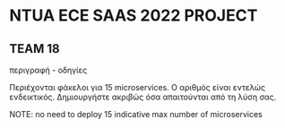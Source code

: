 # NTUA ECE SAAS 2022 PROJECT
  
## TEAM 18
  
  
περιγραφή - οδηγίες
  
Περιέχονται φάκελοι για 15 microservices. Ο αριθμός είναι εντελώς ενδεικτικός. Δημιουργήστε ακριβώς όσα απαιτούνται από τη λύση σας.
  
NOTE: no need to deploy 15 indicative max number of microservices  
  
  
